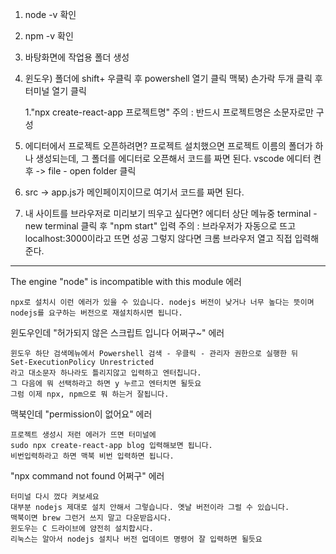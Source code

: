 1. node -v 확인
2. npm -v 확인
3. 바탕화면에 작업용 폴더 생성
4. 윈도우) 폴더에 shift+ 우클릭 후 powershell 열기 클릭
   맥북) 손가락 두개 클릭 후 터미널 열기 클릭 
   
    1."npx create-react-app 프로젝트명"
          주의 : 반드시 프로젝트명은 소문자로만 구성

5. 에디터에서 프로젝트 오픈하려면?
    프로젝트 설치했으면 프로젝트 이름의 폴더가 하나 생성되는데,
    그 폴더를 에디터로 오픈해서 코드를 짜면 된다.
    vscode 에디터 켠 후 -> file - open folder 클릭

6. src -> app.js가 메인페이지이므로 여기서 코드를 짜면 된다.
7. 내 사이트를 브라우저로 미리보기 띄우고 싶다면?
   에디터 상단 메뉴중 terminal - new terminal 클릭 후 "npm start" 입력
   주의 : 브라우저가 자동으로 뜨고 localhost:3000이라고 뜨면 성공
         그렇지 않다면 크롬 브라우저 열고 직접 입력해준다.


---------------------------------------------------------
The engine "node" is incompatible with this module 에러

    npx로 설치시 이런 에러가 있을 수 있습니다. nodejs 버전이 낮거나 너무 높다는 뜻이며
    nodejs를 요구하는 버전으로 재설치하시면 됩니다. 


윈도우인데 "허가되지 않은 스크립트 입니다 어쩌구~" 에러

    윈도우 하단 검색메뉴에서 Powershell 검색 - 우클릭 - 관리자 권한으로 실행한 뒤
    Set-ExecutionPolicy Unrestricted
    라고 대소문자 하나라도 틀리지않고 입력하고 엔터칩니다.
    그 다음에 뭐 선택하라고 하면 y 누르고 엔터치면 될듯요
    그럼 이제 npx, npm으로 뭐 하는거 잘됩니다. 

맥북인데 "permission이 없어요" 에러
    
    프로젝트 생성시 저런 에러가 뜨면 터미널에
    sudo npx create-react-app blog 입력해보면 됩니다.
    비번입력하라고 하면 맥북 비번 입력하면 됩니다. 

"npx command not found 어쩌구" 에러

    터미널 다시 껐다 켜보세요
    대부분 nodejs 제대로 설치 안해서 그렇습니다. 옛날 버전이라 그럴 수 있습니다.
    맥북이면 brew 그런거 쓰지 말고 다운받읍시다.
    윈도우는 C 드라이브에 얌전히 설치합시다.
    리눅스는 알아서 nodejs 설치나 버전 업데이트 명령어 잘 입력하면 될듯요 
    
     